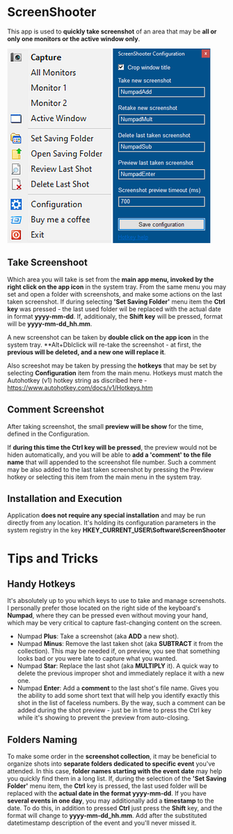# ScreenShooter

This app is used to **quickly take screenshot** of an area that may be **all or only one monitors or the active window only**.

![System Tray Menu](/SystemTrayMenu.png) ![Configuration](/Configuration.png)

## Take Screenshoot
Which area you will take is set from the **main app menu, invoked by the right click on the app icon** in the system tray.
From the same menu you may set and open a folder with screenshots, and make some actions on the last taken screenshot. 
If during selecting **'Set Saving Folder'** menu item the **Ctrl key** was pressed - the last used folder wil be replaced with
the actual date in format **yyyy-mm-dd**. If, additionaly, the **Shift key** will be pressed, format will be **yyyy-mm-dd_hh.mm**.
 
A new screenshot can be taken by **double click on the app icon** in the system tray. 
**Alt+Dblclick will re-take the screenshot - at first, the **previous will be deleted, and a new one will replace it**.

Also screeshot may be taken by pressing the **hotkeys** that may be set by selecting **Configuration** item from the main menu.
Hotkeys must match the Autohotkey (v1) hotkey string as discribed here - https://www.autohotkey.com/docs/v1/Hotkeys.htm 

## Comment Screenshot

After taking screenshot, the small **preview will be show** for the time, defined in the Configuration.

If **during this time the Ctrl key will be pressed**, the preview would not be hiden automatically, and you will be able to
**add a 'comment' to the file name** that will appended to the screenshot file number. Such a comment may be also added to 
the last taken screenshot by pressing the Preview hotkey or selecting this item from the main menu in the system tray.

## Installation and Execution

Application **does not require any special installation** and may be run directly from any location.
It's holding its configuration parameters in the system registry in the key **HKEY_CURRENT_USER\Software\ScreenShooter**


# Tips and Tricks

## Handy Hotkeys

It's absolutely up to you which keys to use to take and manage screenshots. I personally prefer those located on the right side of the keyboard's **Numpad**, where they can be pressed even without moving your hand, which may be very critical to capture fast-changing content on the screen.

- Numpad **Plus**: Take a screenshot (aka **ADD** a new shot).
- Numpad **Minus**: Remove the last taken shot (aka **SUBTRACT** it from the collection). This may be needed if, on preview, you see that something looks bad or you were late to capture what you wanted.
- Numpad **Star**: Replace the last shot (aka **MULTIPLY** it). A quick way to delete the previous improper shot and immediately replace it with a new one.
- Numpad **Enter**: Add a **comment** to the last shot's file name. Gives you the ability to add some short text that will help you identify exactly this shot in the list of faceless numbers. By the way, such a comment can be added during the shot preview - just be in time to press the Ctrl key while it's showing to prevent the preview from auto-closing.

## Folders Naming

To make some order in the **screenshot collection**, it may be beneficial to organize shots into **separate folders dedicated to specific event** you've attended. In this case, **folder names starting with the event date** may help you quickly find them in a long list. If, during the selection of the **'Set Saving Folder'** menu item, the **Ctrl** key is pressed, the last used folder will be replaced with the **actual date in the format yyyy-mm-dd**. If you have **several events in one day**, you may additionally add a **timestamp** to the date. To do this, in addition to pressed **Ctrl** just press the **Shift** key, and the format will change to **yyyy-mm-dd_hh.mm**. Add after the substituted datetimestamp description of the event and you'll never missed it. 
